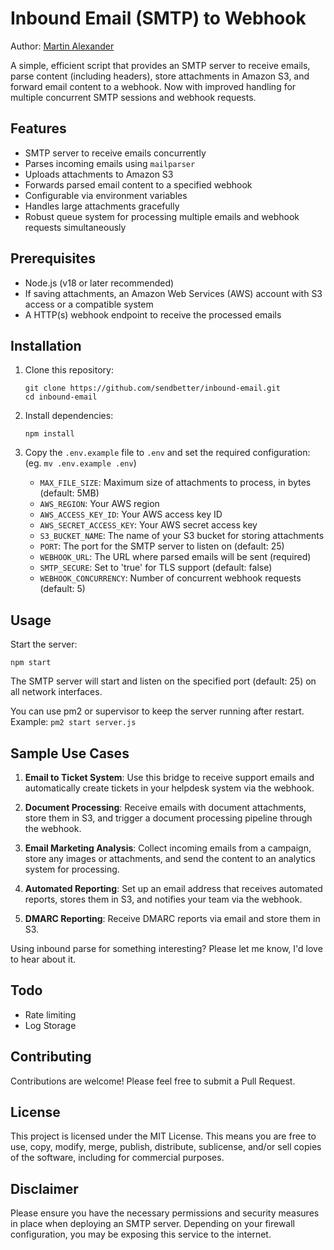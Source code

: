 # Inbound Email (SMTP) to Webhook

Author: [Martin Alexander](https://www.linkedin.com/in/martin-alexander)

A simple, efficient script that provides an SMTP server to receive emails, parse content (including headers), store attachments in Amazon S3, and forward email content to a webhook. Now with improved handling for multiple concurrent SMTP sessions and webhook requests.

## Features

- SMTP server to receive emails concurrently
- Parses incoming emails using `mailparser`
- Uploads attachments to Amazon S3
- Forwards parsed email content to a specified webhook
- Configurable via environment variables
- Handles large attachments gracefully
- Robust queue system for processing multiple emails and webhook requests simultaneously

## Prerequisites

- Node.js (v18 or later recommended)
- If saving attachments, an Amazon Web Services (AWS) account with S3 access or a compatible system
- A HTTP(s) webhook endpoint to receive the processed emails

## Installation

1. Clone this repository:
   ```
   git clone https://github.com/sendbetter/inbound-email.git
   cd inbound-email
   ```

2. Install dependencies:
   ```
   npm install
   ```

3. Copy the `.env.example` file to `.env` and set the required configuration: (eg. `mv .env.example .env`)
   - `MAX_FILE_SIZE`: Maximum size of attachments to process, in bytes (default: 5MB)
   - `AWS_REGION`: Your AWS region
   - `AWS_ACCESS_KEY_ID`: Your AWS access key ID
   - `AWS_SECRET_ACCESS_KEY`: Your AWS secret access key
   - `S3_BUCKET_NAME`: The name of your S3 bucket for storing attachments
   - `PORT`: The port for the SMTP server to listen on (default: 25)
   - `WEBHOOK_URL`: The URL where parsed emails will be sent (required)
   - `SMTP_SECURE`: Set to 'true' for TLS support (default: false)
   - `WEBHOOK_CONCURRENCY`: Number of concurrent webhook requests (default: 5)

## Usage

Start the server:
```
npm start
```

The SMTP server will start and listen on the specified port (default: 25) on all network interfaces.

You can use pm2 or supervisor to keep the server running after restart. Example: `pm2 start server.js`

## Sample Use Cases

1. **Email to Ticket System**: Use this bridge to receive support emails and automatically create tickets in your helpdesk system via the webhook.

2. **Document Processing**: Receive emails with document attachments, store them in S3, and trigger a document processing pipeline through the webhook.

3. **Email Marketing Analysis**: Collect incoming emails from a campaign, store any images or attachments, and send the content to an analytics system for processing.

4. **Automated Reporting**: Set up an email address that receives automated reports, stores them in S3, and notifies your team via the webhook.

5. **DMARC Reporting**: Receive DMARC reports via email and store them in S3.

Using inbound parse for something interesting? Please let me know, I'd love to hear about it.

## Todo

- Rate limiting
- Log Storage

## Contributing

Contributions are welcome! Please feel free to submit a Pull Request.

## License

This project is licensed under the MIT License. This means you are free to use, copy, modify, merge, publish, distribute, sublicense, and/or sell copies of the software, including for commercial purposes.

## Disclaimer

Please ensure you have the necessary permissions and security measures in place when deploying an SMTP server. Depending on your firewall configuration, you may be exposing this service to the internet.